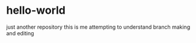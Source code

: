 # hello-world
just another repository 
this is me attempting to understand branch making and editing
